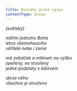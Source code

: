 ```yaml
---
title: Dvacátý první výjev
contentType: prose
---
```


_(světský)_

_měřím jednoho Boha  
letce všemohoucího  
věřitele nebe i země_

_má zobáček a milimetr na výšku  
opeřený, ne stvořený  
jedné podstaty s lidstvem_

_skrze něhu  
všechno je stvořeno_
